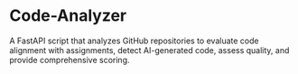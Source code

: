# Code-Analyzer
A FastAPI script that analyzes GitHub repositories to evaluate code alignment with assignments, detect AI-generated code, assess quality, and provide comprehensive scoring.
